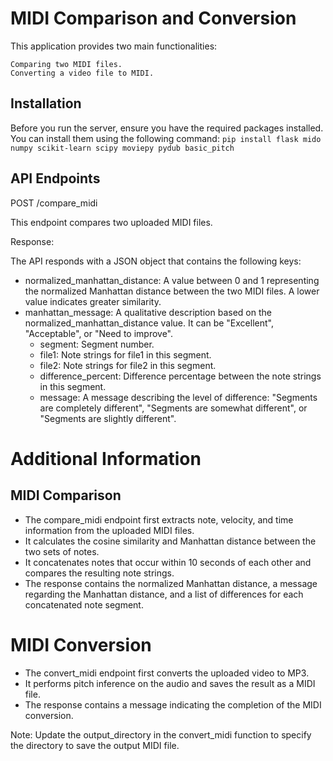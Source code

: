# MIDI Comparison and Conversion

This application provides two main functionalities:

    Comparing two MIDI files.
    Converting a video file to MIDI.

## Installation

Before you run the server, ensure you have the required packages installed. You can install them using the following command:
  `pip install flask mido numpy scikit-learn scipy moviepy pydub basic_pitch`
## API Endpoints

POST /compare_midi

This endpoint compares two uploaded MIDI files.

Response:

The API responds with a JSON object that contains the following keys:

* normalized_manhattan_distance: A value between 0 and 1 representing the normalized Manhattan distance between the two MIDI files. A lower value indicates greater similarity.
* manhattan_message: A qualitative description based on the normalized_manhattan_distance value. It can be "Excellent", "Acceptable", or "Need to improve".
  * segment: Segment number.
  * file1: Note strings for file1 in this segment.
  * file2: Note strings for file2 in this segment.
  * difference_percent: Difference percentage between the note strings in this segment.
  * message: A message describing the level of difference: "Segments are completely different", "Segments are somewhat different", or "Segments are slightly different".

# Additional Information
## MIDI Comparison
* The compare_midi endpoint first extracts note, velocity, and time information from the uploaded MIDI files.
* It calculates the cosine similarity and Manhattan distance between the two sets of notes.
* It concatenates notes that occur within 10 seconds of each other and compares the resulting note strings.
* The response contains the normalized Manhattan distance, a message regarding the Manhattan distance, and a list of differences for each concatenated note segment.

# MIDI Conversion

* The convert_midi endpoint first converts the uploaded video to MP3.
* It performs pitch inference on the audio and saves the result as a MIDI file.
* The response contains a message indicating the completion of the MIDI conversion.

Note: Update the output_directory in the convert_midi function to specify the directory to save the output MIDI file.
